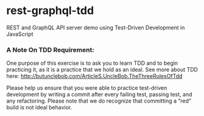 # rest-graphql-tdd
REST and GraphQL API server demo using Test-Driven Development in JavaScript

### A Note On TDD Requirement:
One purpose of this exercise is to ask you to learn TDD and to begin practicing it, as it is a practice that we hold as an ideal. See more about TDD here: http://butunclebob.com/ArticleS.UncleBob.TheThreeRulesOfTdd

Please help us ensure that you were able to practice test-driven development by writing a commit after every failing test, passing test, and any refactoring. Please note that we do recognize that committing a “red” build is not ideal behavior.
